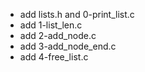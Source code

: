- add lists.h and 0-print_list.c
- add 1-list_len.c
- add 2-add_node.c
- add 3-add_node_end.c
- add 4-free_list.c


